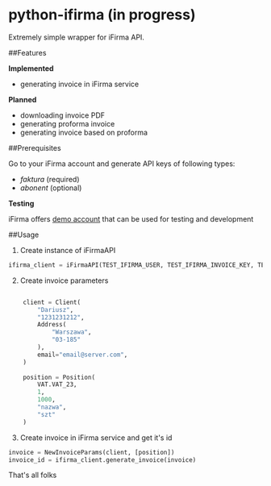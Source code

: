 python-ifirma (in progress)
======

Extremely simple wrapper for iFirma API.

##Features

**Implemented**

- generating invoice in iFirma service

**Planned**

- downloading invoice PDF
- generating proforma invoice
- generating invoice based on proforma

##Prerequisites

Go to your iFirma account and generate API keys of following types:

- *faktura* (required)
- *abonent* (optional)


**Testing**

iFirma offers [demo account](https://www.ifirma.pl/cgi-bin/WebObjects/ifirma-demo.woa/wa/demo) that can be used for testing and development


##Usage


1. Create instance of iFirmaAPI

```python
ifirma_client = iFirmaAPI(TEST_IFIRMA_USER, TEST_IFIRMA_INVOICE_KEY, TEST_IFIRMA_USER_KEY)
```
2. Create invoice parameters

```python

    client = Client(
        "Dariusz",
        "1231231212",
        Address(
            "Warszawa", 
            "03-185"
        ),
        email="email@server.com",
    )
    
    position = Position(
        VAT.VAT_23, 
        1, 
        1000, 
        "nazwa", 
        "szt"
    )
```
3. Create invoice in iFirma service and get it's id

```python
invoice = NewInvoiceParams(client, [position])
invoice_id = ifirma_client.generate_invoice(invoice)
```

That's all folks